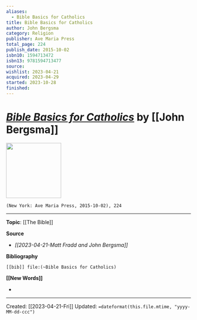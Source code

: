 ```yaml
---
aliases:
  - Bible Basics for Catholics
title: Bible Basics for Catholics
author: John Bergsma
category: Religion
publisher: Ave Maria Press
total_page: 224
publish_date: 2015-10-02
isbn10: 1594713472
isbn13: 9781594713477
source: 
wishlist: 2023-04-21
acquired: 2023-04-29
started: 2023-10-28
finished:
---
```

# *[Bible Basics for Catholics]()* by [[John Bergsma]]

<img src="http://books.google.com/books/content?id=zkx7CgAAQBAJ&printsec=frontcover&img=1&zoom=1&edge=curl&source=gbs_api" width=150>

`(New York: Ave Maria Press, 2015-10-02), 224`



--- 
**Topic**: [[The Bible]]

**Source**
- *[[2023-04-21-Matt Fradd and John Bergsma]]*

**Bibliography**

```query
[[bib]] file:(~Bible Basics for Catholics)
```
 

**[[New Words]]**

- 

---
Created: [[2023-04-21-Fri]]
Updated: `=dateformat(this.file.mtime, "yyyy-MM-dd-ccc")`